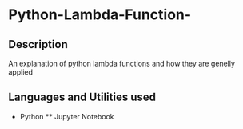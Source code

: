 # Python-Lambda-Function-

## Description
An explanation of python lambda functions and how they are genelly applied

## Languages and Utilities used

* Python
** Jupyter Notebook
